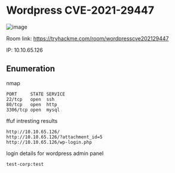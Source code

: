 # Wordpress CVE-2021-29447

![image](https://user-images.githubusercontent.com/5285547/131180504-779a6218-3cd1-4220-aceb-3ed5e7accef6.png)

Room link: https://tryhackme.com/room/wordpresscve202129447

IP: 10.10.65.126


## Enumeration

nmap

```
PORT     STATE SERVICE
22/tcp   open  ssh
80/tcp   open  http
3306/tcp open  mysql
```


ffuf intresting results

```
http://10.10.65.126/
http://10.10.65.126/?attachment_id=5
http://10.10.65.126/wp-login.php
```

login details for wordpress admin panel

```
test-corp:test
```



